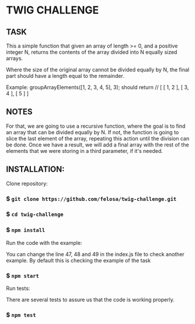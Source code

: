 # TWIG CHALLENGE

## TASK

This a simple function that given an array of length >= 0, and a positive integer N, returns the contents of the array divided into N equally sized arrays.

Where the size of the original array cannot be divided equally by N, the final part should have a length equal to the remainder.

Example: groupArrayElements([1, 2, 3, 4, 5], 3); should return // [ [ 1, 2 ], [ 3, 4 ], [ 5 ] ]

## NOTES

For that, we are going to use a recursive function, where the goal is to find an array that can be divided equally by N. If not, the function is going to slice the last element of the array, repeating this action until the division can be done. Once we have a result, we will add a final array with the rest of the elements that we were storing in a third parameter, if it's needed.



## INSTALLATION:

Clone repository: 
### $ `git clone https://github.com/felosa/twig-challenge.git`

### $ `cd twig-challenge`

### $ `npm install`

Run the code with the example:

You can change the line 47, 48 and 49 in the index.js file to check another example. By default this is checking the example of the task 

### $ `npm start`

Run tests:

There are several tests to assure us that the code is working properly.

### $ `npm test`